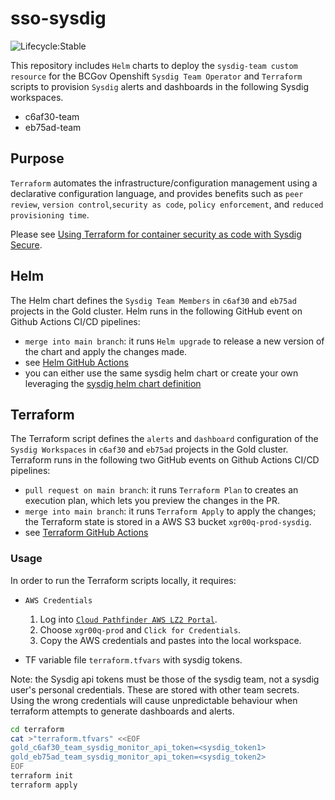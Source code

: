 # sso-sysdig

![Lifecycle:Stable](https://img.shields.io/badge/Lifecycle-Stable-97ca00)

This repository includes `Helm` charts to deploy the `sysdig-team custom resource` for the BCGov Openshift `Sysdig Team Operator` and `Terraform` scripts to provision `Sysdig` alerts and dashboards in the following Sysdig workspaces.

- c6af30-team
- eb75ad-team

## Purpose

`Terraform` automates the infrastructure/configuration management using a declarative configuration language, and provides benefits such as `peer review`, `version control`,`security as code`, `policy enforcement`, and `reduced provisioning time`.

Please see [Using Terraform for container security as code with Sysdig Secure](https://sysdig.com/blog/using-terraform-for-container-security-as-code/).

## Helm

The Helm chart defines the `Sysdig Team Members` in `c6af30` and `eb75ad` projects in the Gold cluster. Helm runs in the following GitHub event on Github Actions CI/CD pipelines:

- `merge into main branch`: it runs `Helm upgrade` to release a new version of the chart and apply the changes made.
- see [Helm GitHub Actions](.github/workflows/sysdig-teams.yml)
- you can either use the same sysdig helm chart or create your own leveraging the [sysdig helm chart definition](https://github.com/bcgov/sso-helm-charts/tree/main/charts/sysdig)

## Terraform

The Terraform script defines the `alerts` and `dashboard` configuration of the `Sysdig Workspaces` in `c6af30` and `eb75ad` projects in the Gold cluster. Terraform runs in the following two GitHub events on Github Actions CI/CD pipelines:

- `pull request on main branch`: it runs `Terraform Plan` to creates an execution plan, which lets you preview the changes in the PR.
- `merge into main branch`: it runs `Terraform Apply` to apply the changes; the Terraform state is stored in a AWS S3 bucket `xgr00q-prod-sysdig`.
- see [Terraform GitHub Actions](.github/workflows/terraform.yml)

### Usage

In order to run the Terraform scripts locally, it requires:

- `AWS Credentials`

  1. Log into [`Cloud Pathfinder AWS LZ2 Portal`](https://oidc.gov.bc.ca/auth/realms/umafubc9/protocol/saml/clients/amazon-aws).
  1. Choose `xgr00q-prod` and `Click for Credentials`.
  1. Copy the AWS credentials and pastes into the local workspace.

- TF variable file `terraform.tfvars` with sysdig tokens.

Note: the Sysdig api tokens must be those of the sysdig team, not a sysdig user's personal credentials.  These are stored with other team secrets.  Using the wrong credentials will cause unpredictable behaviour when terraform attempts to generate dashboards and alerts.

```sh
cd terraform
cat >"terraform.tfvars" <<EOF
gold_c6af30_team_sysdig_monitor_api_token=<sysdig_token1>
gold_eb75ad_team_sysdig_monitor_api_token=<sysdig_token2>
EOF
terraform init
terraform apply
```
